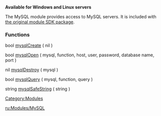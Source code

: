 **Available for Windows and Linux servers**

The MySQL module provides access to MySQL servers. It is included with [the original module SDK package](http://files.mtasa.com/apps/1.0/dm/ml_devkit.tar.gz).

### Functions

bool [mysqlCreate](/Modules/MySQL/MysqlCreate.md "wikilink") ( nil )

bool [mysqlOpen](/Modules/MySQL/MysqlOpen.md "wikilink") ( mysql, function, host, user, password, database name, port )

nil [mysqlDestroy](/Modules/MySQL/MysqlDestroy.md "wikilink") ( mysql )

bool [mysqlQuery](/Modules/MySQL/MysqlQuery.md "wikilink") ( mysql, function, query )

string [mysqlSafeString](/Modules/MySQL/MysqlSafeString.md "wikilink") ( string )

[Category:Modules](/Category:Modules.md "wikilink")

[ru:Modules/MySQL](/ru:Modules/MySQL.md "wikilink")
